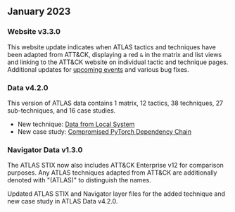 ## January 2023


### Website v3.3.0

This website update indicates when ATLAS tactics and techniques have been adapted from ATT&CK, displaying a red `&` in the matrix and list views and linking to the ATT&CK website on individual tactic and technique pages.  Additional updates for [upcoming events](/resources/contact) and various bug fixes.


### Data v4.2.0

This version of ATLAS data contains 1 matrix, 12 tactics, 38 techniques, 27 sub-techniques, and 16 case studies.

- New technique: [Data from Local System](/techniques/AML.T0037)
- New case study: [Compromised PyTorch Dependency Chain](/studies/AML.CS0015)


### Navigator Data v1.3.0

The ATLAS STIX now also includes ATT&CK Enterprise v12 for comparison purposes. Any ATLAS techniques adapted from ATT&CK are additionally denoted with "(ATLAS)" to distinguish the names.

Updated ATLAS STIX and Navigator layer files for the added technique and new case study in ATLAS Data v4.2.0.
